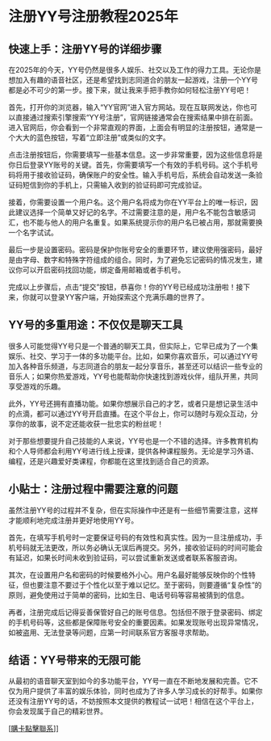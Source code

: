 # 注册YY号注册教程2025年

## 快速上手：注册YY号的详细步骤

在2025年的今天，YY号仍然是很多人娱乐、社交以及工作的得力工具。无论你是想加入有趣的语音社区，还是希望找到志同道合的朋友一起游戏，注册一个YY号都是必不可少的第一步。接下来，就让我来手把手教你如何轻松注册YY号吧！

首先，打开你的浏览器，输入“YY官网”进入官方网站。现在互联网发达，你也可以直接通过搜索引擎搜索“YY号注册”，官网链接通常会在搜索结果中排在前面。进入官网后，你会看到一个非常直观的界面，上面会有明显的注册按钮，通常是一个大大的蓝色按钮，写着“立即注册”或类似的文字。

点击注册按钮后，你需要填写一些基本信息。这一步非常重要，因为这些信息将是你日后登录YY账号的关键。首先，你需要填写一个有效的手机号码。这个手机号码将用于接收验证码，确保账户的安全性。输入手机号后，系统会自动发送一条验证码短信到你的手机上，只需输入收到的验证码即可完成验证。

接着，你需要设置一个用户名。这个用户名将成为你在YY平台上的唯一标识，因此建议选择一个简单又好记的名字。不过需要注意的是，用户名不能包含敏感词汇，也不能与他人的用户名重复。如果系统提示你的用户名已被占用，那就需要换一个名字试试。

最后一步是设置密码。密码是保护你账号安全的重要环节，建议使用强密码，最好是由字母、数字和特殊字符组成的组合。同时，为了避免忘记密码的情况发生，建议你可以开启密码找回功能，绑定备用邮箱或者手机号。

完成以上步骤后，点击“提交”按钮，恭喜你！你的YY号已经成功注册啦！接下来，你就可以登录YY客户端，开始探索这个充满乐趣的世界了。

## YY号的多重用途：不仅仅是聊天工具

很多人可能觉得YY号只是一个普通的聊天工具，但实际上，它早已成为了一个集娱乐、社交、学习于一体的多功能平台。比如，如果你喜欢音乐，可以通过YY号加入各种音乐频道，与志同道合的朋友一起分享音乐，甚至还可以结识一些专业的音乐人；如果你热爱游戏，YY号也能帮助你快速找到游戏伙伴，组队开黑，共同享受游戏的乐趣。

此外，YY号还拥有直播功能。如果你想展示自己的才艺，或者只是想记录生活中的点滴，都可以通过YY号开启直播。在这个平台上，你可以随时与观众互动，分享你的故事，说不定还能收获一批忠实的粉丝呢！

对于那些想要提升自己技能的人来说，YY号也是一个不错的选择。许多教育机构和个人导师都会利用YY号进行线上授课，提供各种课程服务。无论是学习外语、编程，还是兴趣爱好类课程，你都能在这里找到适合自己的资源。

## 小贴士：注册过程中需要注意的问题

虽然注册YY号的过程并不复杂，但在实际操作中还是有一些细节需要注意，这样才能顺利地完成注册并更好地使用YY号。

首先，在填写手机号时一定要保证号码的有效性和真实性。因为一旦注册成功，手机号码就无法更改，所以务必确认无误后再提交。另外，接收验证码的时间可能会有延迟，如果长时间未收到验证码，可以尝试重新发送或者联系客服咨询。

其次，在设置用户名和密码的时候要格外小心。用户名最好能够反映你的个性特征，但也要注意不要过于个性化以至于难以记忆。至于密码，则要遵循“复杂性”的原则，避免使用过于简单的密码，比如生日、电话号码等容易被猜到的信息。

再者，注册完成后记得妥善保管好自己的账号信息。包括但不限于登录密码、绑定的手机号码等，这些都是保障账号安全的重要因素。如果发现账号出现异常情况，如被盗用、无法登录等问题，应第一时间联系官方客服寻求帮助。

## 结语：YY号带来的无限可能

从最初的语音聊天室到如今的多功能平台，YY号一直在不断地发展和完善。它不仅为用户提供了丰富的娱乐体验，同时也成为了许多人学习成长的好帮手。如果你还没有注册YY号的话，不妨按照本文提供的教程试一试吧！相信在这个平台上，你会发现属于自己的精彩世界。

[[購卡點擊聯系](https://t.me/s/esim1088)]]
